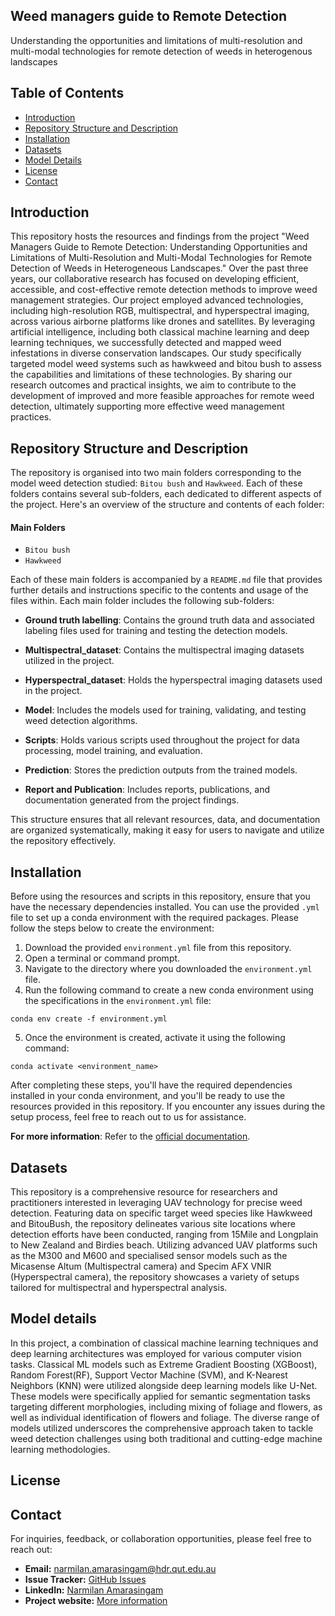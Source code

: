## Weed managers guide to Remote Detection
Understanding the opportunities and limitations of multi-resolution and multi-modal technologies for remote detection of weeds in heterogenous landscapes

## Table of Contents
- [Introduction](#introduction)
- [Repository Structure and Description](#repository-structure-and-description)
- [Installation](#installation)
- [Datasets](#datasets)
- [Model Details](#model-details)
- [License](#license)
- [Contact](#contact)

## Introduction
This repository hosts the resources and findings from the project "Weed Managers Guide to Remote Detection: Understanding Opportunities and Limitations of Multi-Resolution and Multi-Modal Technologies for Remote Detection of Weeds in Heterogeneous Landscapes." Over the past three years, our collaborative research has focused on developing efficient, accessible, and cost-effective remote detection methods to improve weed management strategies. Our project employed advanced technologies, including high-resolution RGB, multispectral, and hyperspectral imaging, across various airborne platforms like drones and satellites. By leveraging artificial intelligence, including both classical machine learning and deep learning techniques, we successfully detected and mapped weed infestations in diverse conservation landscapes. Our study specifically targeted model weed systems such as hawkweed and bitou bush to assess the capabilities and limitations of these technologies. By sharing our research outcomes and practical insights, we aim to contribute to the development of improved and more feasible approaches for remote weed detection, ultimately supporting more effective weed management practices.

## Repository Structure and Description
The repository is organised into two main folders corresponding to the model weed detection studied: `Bitou bush` and `Hawkweed`. Each of these folders contains several sub-folders, each dedicated to different aspects of the project. Here's an overview of the structure and contents of each folder: 
#### Main Folders
- `Bitou bush`
- `Hawkweed`

Each of these main folders is accompanied by a `README.md` file that provides further details and instructions specific to the contents and usage of the files within. Each main folder includes the following sub-folders:

- **Ground truth labelling**: Contains the ground truth data and associated labeling files used for training and testing the detection models.

- **Multispectral_dataset**: Contains the multispectral imaging datasets utilized in the project.

- **Hyperspectral_dataset**: Holds the hyperspectral imaging datasets used in the project.

- **Model**: Includes the models used for training, validating, and testing weed detection algorithms.

- **Scripts**: Holds various scripts used throughout the project for data processing, model training, and evaluation.

- **Prediction**: Stores the prediction outputs from the trained models.

- **Report and Publication**: Includes reports, publications, and documentation generated from the project findings.

This structure ensures that all relevant resources, data, and documentation are organized systematically, making it easy for users to navigate and utilize the repository effectively.

## Installation
Before using the resources and scripts in this repository, ensure that you have the necessary dependencies installed. You can use the provided `.yml` file to set up a conda environment with the required packages. Please follow the steps below to create the environment:
1. Download the provided `environment.yml` file from this repository.
2. Open a terminal or command prompt.
3. Navigate to the directory where you downloaded the `environment.yml` file.
4. Run the following command to create a new conda environment using the specifications in the `environment.yml` file:
```shell
conda env create -f environment.yml
```
5. Once the environment is created, activate it using the following command:
```shell
conda activate <environment_name>
```
After completing these steps, you'll have the required dependencies installed in your conda environment, and you'll be ready to use the resources provided in this repository. If you encounter any issues during the setup process, feel free to reach out to us for assistance.

**For more information**: Refer to the [official documentation](https://docs.conda.io/projects/conda/en/latest/user-guide/tasks/manage-environments.html).

## Datasets
This repository is a comprehensive resource for researchers and practitioners interested in leveraging UAV technology for precise weed detection. Featuring data on specific target weed species like Hawkweed and BitouBush, the repository delineates various site locations where detection efforts have been conducted, ranging from 15Mile and Longplain to New Zealand and Birdies beach. Utilizing advanced UAV platforms such as the M300 and M600 and specialised sensor models such as the Micasense Altum (Multispectral camera) and Specim AFX VNIR (Hyperspectral camera), the repository showcases a variety of setups tailored for multispectral and hyperspectral analysis.

## Model details
In this project, a combination of classical machine learning techniques and deep learning architectures was employed for various computer vision tasks. Classical ML models such as Extreme Gradient Boosting (XGBoost), Random Forest(RF), Support Vector Machine (SVM), and K-Nearest Neighbors (KNN) were utilized alongside deep learning models like U-Net. These models were specifically applied for semantic segmentation tasks targeting different morphologies, including mixing of foliage and flowers, as well as individual identification of flowers and foliage. The diverse range of models utilized underscores the comprehensive approach taken to tackle weed detection challenges using both traditional and cutting-edge machine learning methodologies.

## License

## Contact
For inquiries, feedback, or collaboration opportunities, please feel free to reach out:

- **Email:** [narmilan.amarasingam@hdr.qut.edu.au](mailto:narmilan.amarasingam@hdr.qut.edu.au)
- **Issue Tracker:** [GitHub Issues](https://github.com/Narmilan-A)
- **LinkedIn:** [Narmilan Amarasingam](https://www.linkedin.com/in/narmilan-amarasingam-ab7086115/)
- **Project website:** [More information](https://www.csu.edu.au/research/gulbali/research/agricultural-innovation/projects/weed-managers-guide-to-remote-detection)

